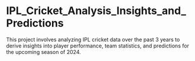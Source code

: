 # IPL_Cricket_Analysis_Insights_and_Predictions
This project involves analyzing IPL cricket data over the past 3 years to derive insights into player performance, team statistics, and predictions for the upcoming season of 2024.
